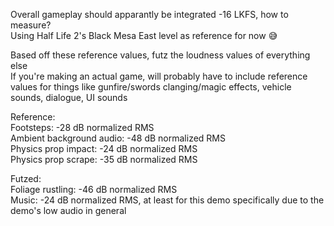 Overall gameplay should apparantly be integrated -16 LKFS, how to measure?  
Using Half Life 2's Black Mesa East level as reference for now 😅  

Based off these reference values, futz the loudness values of everything else  
If you're making an actual game, will probably have to include reference values for things like gunfire/swords clanging/magic effects, vehicle sounds, dialogue, UI sounds  

Reference:  
Footsteps: -28 dB normalized RMS  
Ambient background audio: -48 dB normalized RMS  
Physics prop impact: -24 dB normalized RMS  
Physics prop scrape: -35 dB normalized RMS  

Futzed:  
Foliage rustling: -46 dB normalized RMS  
Music: -24 dB normalized RMS, at least for this demo specifically due to the demo's low audio in general  